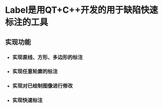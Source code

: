 # Label是用QT+C++开发的用于缺陷快速标注的工具

## 实现功能


* ### 实现直线、方形、多边形的标注

* ### 实现任意轮廓的标注

* ### 实现对已绘制图像进行修改

* ### 实现快速标注

